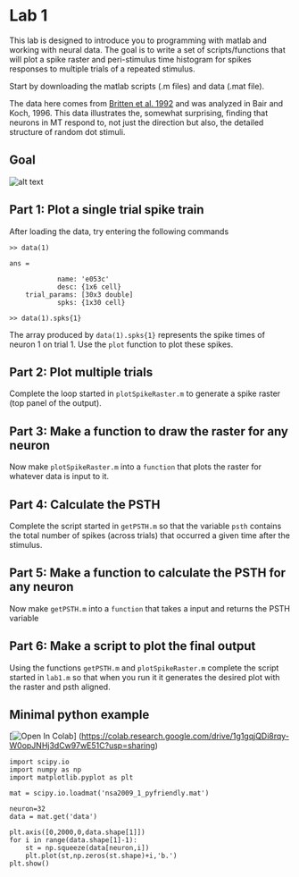 # Lab 1

This lab is designed to introduce you to programming with matlab and working with neural data. The goal is to write a set of scripts/functions that will plot a spike raster and peri-stimulus time histogram for spikes responses to multiple trials of a repeated stimulus.

Start by downloading the matlab scripts (.m files) and data (.mat file).

The data here comes from [Britten et al. 1992](http://www.neuralsignal.org/data/09/nsa2009.1.html) and was analyzed in Bair and Koch, 1996. This data illustrates the, somewhat surprising, finding that neurons in MT respond to, not just the direction but also, the detailed structure of random dot stimuli.


## Goal

![alt text](https://github.com/stevensonlab/teaching/raw/master/sand/labs/lab1/assets/output.png)

## Part 1: Plot a single trial spike train

After loading the data, try entering the following commands

	>> data(1)

	ans = 

	            name: 'e053c'
        	    desc: {1x6 cell}
    	trial_params: [30x3 double]
    	        spks: {1x30 cell}

	>> data(1).spks{1}

The array produced by `data(1).spks{1}` represents the spike times of neuron 1 on trial 1. Use the `plot` function to plot these spikes.

## Part 2: Plot multiple trials

Complete the loop started in `plotSpikeRaster.m` to generate a spike raster (top panel of the output).

## Part 3: Make a function to draw the raster for any neuron

Now make `plotSpikeRaster.m` into a `function` that plots the raster for whatever data is input to it.

## Part 4: Calculate the PSTH

Complete the script started in `getPSTH.m` so that the variable `psth` contains the total number of spikes (across trials) that occurred a given time after the stimulus.

## Part 5: Make a function to calculate the PSTH for any neuron

Now make `getPSTH.m` into a `function` that takes a input and returns the PSTH variable

## Part 6: Make a script to plot the final output

Using the functions `getPSTH.m` and `plotSpikeRaster.m` complete the script started in `lab1.m` so that when you run it it generates the desired plot with the raster and psth aligned.

## Minimal python example

[![Open In Colab](https://colab.research.google.com/assets/colab-badge.svg)]
(https://colab.research.google.com/drive/1g1gqjQDi8rqy-W0opJNHj3dCw97wE51C?usp=sharing)

	import scipy.io
	import numpy as np
	import matplotlib.pyplot as plt

	mat = scipy.io.loadmat('nsa2009_1_pyfriendly.mat')

	neuron=32
	data = mat.get('data')

	plt.axis([0,2000,0,data.shape[1]])
	for i in range(data.shape[1]-1):
    	st = np.squeeze(data[neuron,i])
    	plt.plot(st,np.zeros(st.shape)+i,'b.')
	plt.show()

